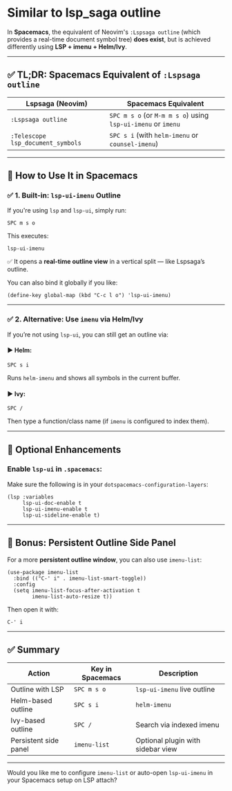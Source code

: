 # Similar to lsp_saga outline

In **Spacemacs**, the equivalent of Neovim's `:Lspsaga outline` (which
provides a real-time document symbol tree) **does exist**, but is achieved
differently using **LSP + imenu + Helm/Ivy**.

---

## ✅ TL;DR: Spacemacs Equivalent of `:Lspsaga outline`

| Lspsaga (Neovim)                  | Spacemacs Equivalent                                         |
| --------------------------------- | ------------------------------------------------------------ |
| `:Lspsaga outline`                | `SPC m s o` (or `M-m m s o`) using `lsp-ui-imenu` or `imenu` |
| `:Telescope lsp_document_symbols` | `SPC s i` (with `helm-imenu` or `counsel-imenu`)             |

---

## 🔧 How to Use It in Spacemacs

### ✅ 1. **Built-in: `lsp-ui-imenu` Outline**

If you're using `lsp` and `lsp-ui`, simply run:

```
SPC m s o
```

This executes:

```elisp
lsp-ui-imenu
```

✅ It opens a **real-time outline view** in a vertical split — like Lspsaga’s outline.

You can also bind it globally if you like:

```elisp
(define-key global-map (kbd "C-c l o") 'lsp-ui-imenu)
```

---

### ✅ 2. **Alternative: Use `imenu` via Helm/Ivy**

If you’re not using `lsp-ui`, you can still get an outline via:

#### ▶ Helm:

```
SPC s i
```

Runs `helm-imenu` and shows all symbols in the current buffer.

#### ▶ Ivy:

```
SPC /
```

Then type a function/class name (if `imenu` is configured to index them).

---

## 🔧 Optional Enhancements

### Enable `lsp-ui` in `.spacemacs`:

Make sure the following is in your `dotspacemacs-configuration-layers`:

```elisp
(lsp :variables
     lsp-ui-doc-enable t
     lsp-ui-imenu-enable t
     lsp-ui-sideline-enable t)
```

---

## 🧩 Bonus: Persistent Outline Side Panel

For a more **persistent outline window**, you can also use `imenu-list`:

```elisp
(use-package imenu-list
  :bind (("C-' i" . imenu-list-smart-toggle))
  :config
  (setq imenu-list-focus-after-activation t
        imenu-list-auto-resize t))
```

Then open it with:

```
C-' i
```

---

## ✅ Summary

| Action                | Key in Spacemacs | Description                       |
| --------------------- | ---------------- | --------------------------------- |
| Outline with LSP      | `SPC m s o`      | `lsp-ui-imenu` live outline       |
| Helm-based outline    | `SPC s i`        | `helm-imenu`                      |
| Ivy-based outline     | `SPC /`          | Search via indexed imenu          |
| Persistent side panel | `imenu-list`     | Optional plugin with sidebar view |

---

Would you like me to configure `imenu-list` or auto-open `lsp-ui-imenu` in your Spacemacs setup on LSP attach?
